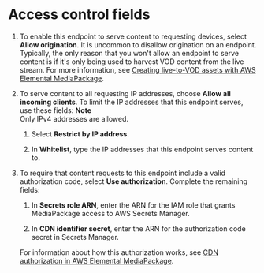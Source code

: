 # Access control fields<a name="endpoints-hls-access-control"></a>

1. To enable this endpoint to serve content to requesting devices, select **Allow origination**\. It is uncommon to disallow origination on an endpoint\. Typically, the only reason that you won't allow an endpoint to serve content is if it's only being used to harvest VOD content from the live stream\. For more information, see [Creating live\-to\-VOD assets with AWS Elemental MediaPackage](ltov.md)\.

1. To serve content to all requesting IP addresses, choose **Allow all incoming clients**\. To limit the IP addresses that this endpoint serves, use these fields: 
**Note**  
Only IPv4 addresses are allowed\.

   1. Select **Restrict by IP address**\.

   1. In **Whitelist**, type the IP addresses that this endpoint serves content to\.

1. To require that content requests to this endpoint include a valid authorization code, select **Use authorization**\. Complete the remaining fields:

   1. In **Secrets role ARN**, enter the ARN for the IAM role that grants MediaPackage access to AWS Secrets Manager\.

   1. In **CDN identifier secret**, enter the ARN for the authorization code secret in Secrets Manager\.

   For information about how this authorization works, see [CDN authorization in AWS Elemental MediaPackage](cdn-auth.md)\.